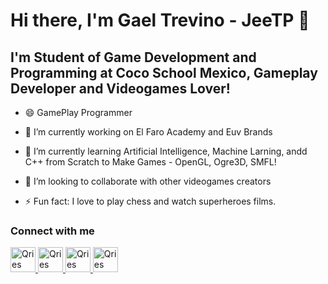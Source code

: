 # Hi there, I'm Gael Trevino - JeeTP 👋
## I'm Student of Game Development and Programming at Coco School Mexico, Gameplay Developer and Videogames Lover!

- 😄 GamePlay Programmer

- 🔭 I’m currently working on El Faro Academy and Euv Brands
- 🌱 I’m currently learning Artificial Intelligence, Machine Larning, andd C++ from Scratch to Make Games - OpenGL, Ogre3D, SMFL!
- 👯 I’m looking to collaborate with other videogames creators
- ⚡ Fun fact: I love to play chess and watch superheroes films.

### Connect with me
<a href="https://www.youtube.com/channel/UCyJSToREsnEnYenRHEJbP7g" target="_blank">
   <img alt="Qries" src="https://i.ibb.co/W2r8NNQ/youtube.png" width=40" height="40" target="_blank">
</a>
<a href="https://www.instagram.com/gaeltrevinop/">
   <img alt="Qries" src="https://i.ibb.co/QfgVxMf/instagram.png" width=40" height="40" target="_blank">
</a>
<a href="https://www.twitter.com/iamgaeltpp">
   <img alt="Qries" src="https://i.ibb.co/tqSpfLc/twitter.png" width=40" height="40" target="_blank">
</a>
<a href="https://www.linkedin.com/in/gael-trevino-prieto-324580182/">
   <img alt="Qries" src="https://i.ibb.co/vk2H55Z/linkedin.png" width=40" height="40" target="_blank">
</a>
